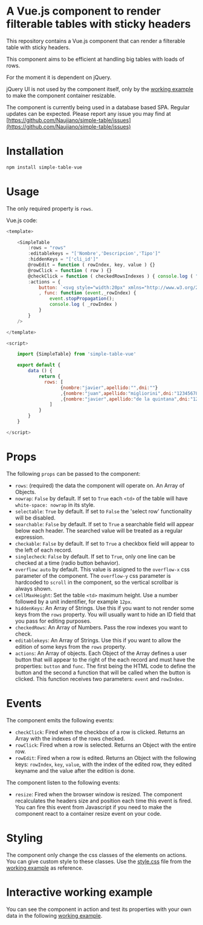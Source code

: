 # A Vue.js component to render filterable tables with sticky headers

This repository contains a Vue.js component that can render a filterable table with sticky headers.

This component aims to be efficient at handling big tables with loads of rows.

For the moment it is dependent on jQuery.

jQuery UI is not used by the component itself, only by the [working example](http://rawgit.com/Naujiano/simple-table/master/working-example/index.html) to make the component container resizable.

The component is currently being used in a database based SPA. Regular updates can be expected. Please report any issue you may find at [https://github.com/Naujiano/simple-table/issues](https://github.com/Naujiano/simple-table/issues)

# Installation

```js
npm install simple-table-vue
```

# Usage

The only required property is `rows`.

Vue.js code:

```js
<template>

    <SimpleTable 
        :rows = "rows"
        :editablekeys = "['Nombre','Descripcion','Tipo']" 
        :hiddenKeys = "['cli_id']" 
        @rowEdit = function ( rowIndex, key, value ) {}
        @rowClick = function ( row ) {}
        @checkClick = function ( checkedRowsIndexes ) { console.log ( "The number of checked rows is: " + checkedRowsIndexes.length ) }
        :actions = {
            button: `<svg style="width:20px" xmlns="http://www.w3.org/2000/svg" viewBox="0 0 52 52"><path d="M26 0C11.7 0 0 11.7 0 26s11.7 26 26 26 26-11.7 26-26S40.3 26 0zM38.5 28h-25c-1.1 0-2-0.9-2-2s0.9-2 2-2h25c1.1 0 2 0.9 2 2S39.6 28 38.5 28z"/></svg>`
            , func: function (event,_rowIndex) {
                event.stopPropagation();
                console.log ( _rowIndex )
            }
        }
    />

</template>

<script>

    import {SimpleTable} from 'simple-table-vue'

    export default {
        data () {
            return {
              rows: [
                    {nombre:"javier",apellido:"",dni:""}
                    ,{nombre:"juan",apellido:"migliorini",dni:"12345678z"}
                    ,{nombre:"javier",apellido:"de la quintana",dni:"12345678z"}
                ]
            }
        }
    }

</script>
```

# Props

The following `props` can be passed to the component:
- `rows`: (required) the data the component will operate on. An Array of Objects.
- `nowrap`: `False` by default. If set to `True` each `<td>` of the table will have `white-space: nowrap` in its style.
- `selectable`: `True` by default. If set to `False` the 'select row' functionality will be disabled.
- `searchable`: `False` by default. If set to `True` a searchable field will appear below each header. The searched value will be treated as a regular expression.
- `checkable`: `False` by default. If set to `True` a checkbox field will appear to the left of each record.
- `singlecheck`: `False` by default. If set to `True`, only one line can be checked at a time (radio button behavior).
- `overflow`: `auto` by default. This value is assigned to the `overflow-x` css parameter of the component. The `overflow-y` css parameter is hardcoded to `scroll` in the component, so the vertical scrollbar is always shown.
- `cellMaxHeight`: Set the table `<td>` maximum height. Use a number followed by a unit indentifier, for example `12px`.
- `hiddenKeys`: An Array of Strings. Use this if you want to not render some keys from the `rows` property. You will usually want to hide an ID field that you pass for editing purposes.
- `checkedRows`: An Array of Numbers. Pass the row indexes you want to check.
- `editablekeys`: An Array of Strings. Use this if you want to allow the edition of some keys from the `rows` property.
- `actions`: An Array of objects. Each Object of the Array defines a user button that will appear to the right of the each record and must have the properties: `button` and `func`. The first being the HTML code to define the button and the second a function that will be called when the button is clicked. This function receives two parameters: `event` and `rowIndex`.

# Events

The component emits the following events:
- `checkClick`: Fired when the checkbox of a row is clicked. Returns an Array with the indexes of the rows checked.
- `rowClick`: Fired when a row is selected. Returns an Object with the entire row.
- `rowEdit`: Fired when a row is edited. Returns an Object with the following keys: `rowIndex`, `key`, `value`, with the index of the edited row, they edited keyname and the value after the edition is done.

The component listen to the following events:
- `resize`: Fired when the browser window is resized. The component recalculates the headers size and position each time this event is fired. You can fire this event from Javascript if you need to make the component react to a container resize event on your code.

# Styling

The component only change the css classes of the elements on actions. You can give custom style to these classes. Use the [style.css](https://github.com/Naujiano/simple-table/blob/master/working-example/style.css) file from the [working example](http://rawgit.com/Naujiano/simple-table/master/working-example/index.html) as reference.

# Interactive working example

You can see the component in action and test its properties with your own data in the following [working example](http://rawgit.com/Naujiano/simple-table/master/working-example/index.html).

